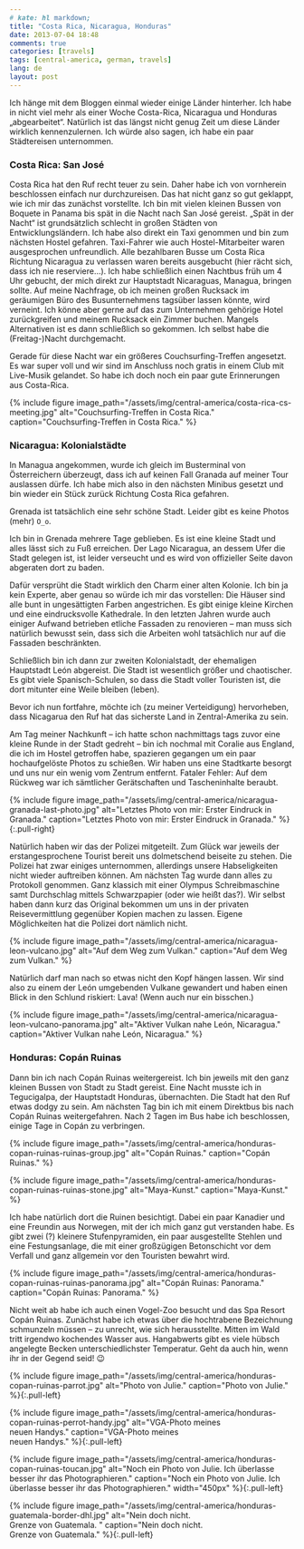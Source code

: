 ```yaml
---
# kate: hl markdown;
title: "Costa Rica, Nicaragua, Honduras"
date: 2013-07-04 18:48
comments: true
categories: [travels]
tags: [central-america, german, travels]
lang: de
layout: post
---
```


Ich hänge mit dem Bloggen einmal wieder einige Länder hinterher. Ich habe in nicht
viel mehr als einer Woche Costa-Rica, Nicaragua und Honduras „abgearbeitet“.
Natürlich ist das längst nicht genug Zeit um diese Länder wirklich kennenzulernen.
Ich würde also sagen, ich habe ein paar Städtereisen unternommen.

<!--more-->

### Costa Rica: San José

Costa Rica hat den Ruf recht teuer zu sein. Daher habe ich von vornherein
beschlossen einfach nur durchzureisen. Das hat nicht ganz so gut geklappt, wie
ich mir das zunächst vorstellte. Ich bin mit vielen kleinen Bussen von Boquete
in Panama bis spät in die Nacht nach San José gereist. „Spät in der Nacht“ ist
grundsätzlich schlecht in großen Städten von Entwicklungsländern. Ich habe also
direkt ein Taxi genommen und bin zum nächsten Hostel gefahren. Taxi-Fahrer wie
auch Hostel-Mitarbeiter waren ausgesprochen unfreundlich. Alle bezahlbaren Busse
um Costa Rica Richtung Nicaragua zu verlassen waren bereits ausgebucht (hier rächt
sich, dass ich nie reserviere…). Ich habe schließlich einen Nachtbus früh um 4 Uhr
gebucht, der mich direkt zur Hauptstadt Nicaraguas, Managua, bringen sollte.
Auf meine Nachfrage, ob ich meinen großen Rucksack im geräumigen Büro des Busunternehmens
tagsüber lassen könnte, wird verneint. Ich könne aber gerne auf das zum Unternehmen
gehörige Hotel zurückgreifen und meinem Rucksack ein Zimmer buchen. Mangels Alternativen
ist es dann schließlich so gekommen. Ich selbst habe die (Freitag-)Nacht durchgemacht.

Gerade für diese Nacht war ein größeres Couchsurfing-Treffen angesetzt. Es war
super voll und wir sind im Anschluss noch gratis in einem Club mit Live-Musik
gelandet. So habe ich doch noch ein paar gute Erinnerungen aus Costa-Rica.

{% include figure image_path="/assets/img/central-america/costa-rica-cs-meeting.jpg" alt="Couchsurfing-Treffen in Costa Rica." caption="Couchsurfing-Treffen in Costa Rica." %}

### Nicaragua: Kolonialstädte

In Managua angekommen, wurde ich gleich im Busterminal von Österreichern überzeugt,
dass ich auf keinen Fall Granada auf meiner Tour auslassen dürfe. Ich habe mich also
in den nächsten Minibus gesetzt und bin wieder ein Stück zurück Richtung Costa Rica
gefahren.

Grenada ist tatsächlich eine sehr schöne Stadt. Leider gibt es keine Photos (mehr)
`O_o`.

Ich bin in Grenada mehrere Tage geblieben. Es ist eine kleine Stadt und alles
lässt sich zu Fuß erreichen. Der Lago Nicaragua, an dessem Ufer die Stadt gelegen ist,
ist leider verseucht und es wird von offizieller Seite davon abgeraten dort zu baden.

Dafür versprüht die Stadt wirklich den Charm einer alten Kolonie. Ich bin ja kein
Experte, aber genau so würde ich mir das vorstellen: Die Häuser sind alle bunt in
ungesättigten Farben angestrichen. Es gibt einige kleine Kirchen und eine eindrucksvolle
Kathedrale. In den letzten Jahren wurde auch einiger Aufwand betrieben etliche Fassaden
zu renovieren – man muss sich natürlich bewusst sein, dass sich die Arbeiten wohl
tatsächlich nur auf die Fassaden beschränkten.

Schließlich bin ich dann zur zweiten Kolonialstadt, der ehemaligen Hauptstadt León
abgereist. Die Stadt ist wesentlich größer und chaotischer. Es gibt viele Spanisch-Schulen,
so dass die Stadt voller Touristen ist, die dort mitunter eine Weile bleiben (leben).

Bevor ich nun fortfahre, möchte ich (zu meiner Verteidigung) hervorheben, dass
Nicagarua den Ruf hat das sicherste Land in Zentral-Amerika zu sein.

Am Tag meiner Nachkunft – ich hatte schon nachmittags tags zuvor eine kleine Runde
in der Stadt gedreht – bin ich nochmal mit Coralie aus England, die ich im Hostel
getroffen habe, spazieren gegangen um ein paar hochaufgelöste Photos zu schießen.
Wir haben uns eine Stadtkarte besorgt und uns nur ein wenig vom Zentrum entfernt.
Fataler Fehler: Auf dem Rückweg war ich sämtlicher Gerätschaften und Tascheninhalte
beraubt.

{% include figure image_path="/assets/img/central-america/nicaragua-granada-last-photo.jpg" alt="Letztes Photo von mir: Erster Eindruck in Granada." caption="Letztes Photo von mir: Erster Eindruck in Granada." %}{:.pull-right}

Natürlich haben wir das der Polizei mitgeteilt. Zum Glück war jeweils der erstangesprochene
Tourist bereit uns dolmetschend beiseite zu stehen. Die Polizei hat zwar einiges
unternommen, allerdings unsere Habseligkeiten nicht wieder auftreiben können.
Am nächsten Tag wurde dann alles zu Protokoll genommen. Ganz klassich mit einer
Olympus Schreibmaschine samt Durchschlag mittels Schwarzpapier (oder wie heißt das?).
Wir selbst haben dann kurz das Original bekommen um uns in der privaten
Reisevermittlung gegenüber Kopien machen zu lassen. Eigene Möglichkeiten hat die
Polizei dort nämlich nicht.

{% include figure image_path="/assets/img/central-america/nicaragua-leon-vulcano.jpg" alt="Auf dem Weg zum Vulkan." caption="Auf dem Weg zum Vulkan." %}

Natürlich darf man nach so etwas nicht den Kopf hängen lassen. Wir sind also
zu einem der León umgebenden Vulkane gewandert und haben einen Blick in den
Schlund riskiert: Lava! (Wenn auch nur ein bisschen.)

{% include figure image_path="/assets/img/central-america/nicaragua-leon-vulcano-panorama.jpg" alt="Aktiver Vulkan nahe León, Nicaragua." caption="Aktiver Vulkan nahe León, Nicaragua." %}

### Honduras: Copán Ruinas

Dann bin ich nach Copán Ruinas weitergereist. Ich bin jeweils mit den ganz kleinen
Bussen von Stadt zu Stadt gereist. Eine Nacht musste ich in Tegucigalpa, der
Hauptstadt Honduras, übernachten. Die Stadt hat den Ruf etwas dodgy zu sein. Am
nächsten Tag bin ich mit einem Direktbus bis nach Copán Ruinas weitergefahren.
Nach 2 Tagen im Bus habe ich beschlossen, einige Tage in Copán zu verbringen.

{% include figure image_path="/assets/img/central-america/honduras-copan-ruinas-ruinas-group.jpg" alt="Copán Ruinas." caption="Copán Ruinas." %}

{% include figure image_path="/assets/img/central-america/honduras-copan-ruinas-ruinas-stone.jpg" alt="Maya-Kunst." caption="Maya-Kunst." %}

Ich habe natürlich dort die Ruinen besichtigt. Dabei ein paar Kanadier und eine
Freundin aus Norwegen, mit der ich mich ganz gut verstanden habe. Es gibt zwei (?)
kleinere Stufenpyramiden, ein paar ausgestellte Stehlen und eine Festungsanlage,
die mit einer großzügigen Betonschicht vor dem Verfall und ganz allgemein vor den
Touristen bewahrt wird.

{% include figure image_path="/assets/img/central-america/honduras-copan-ruinas-ruinas-panorama.jpg" alt="Copán Ruinas: Panorama." caption="Copán Ruinas: Panorama." %}

Nicht weit ab habe ich auch einen Vogel-Zoo besucht und das Spa Resort Copán Ruinas.
Zunächst habe ich etwas über die hochtrabene Bezeichnung schmunzeln müssen –
zu unrecht, wie sich herausstellte. Mitten im Wald tritt irgendwo kochendes Wasser
aus. Hangabwerts gibt es viele hübsch angelegte Becken unterschiedlichster Temperatur.
Geht da auch hin, wenn ihr in der Gegend seid! :wink:

{% include figure image_path="/assets/img/central-america/honduras-copan-ruinas-parrot.jpg" alt="Photo von Julie." caption="Photo von Julie." %}{:.pull-left}

{% include figure image_path="/assets/img/central-america/honduras-copan-ruinas-perrot-handy.jpg" alt="VGA-Photo meines <br> neuen Handys." caption="VGA-Photo meines <br> neuen Handys." %}{:.pull-left}

{% include figure image_path="/assets/img/central-america/honduras-copan-ruinas-toucan.jpg" alt="Noch ein Photo von Julie. Ich überlasse besser ihr das Photographieren." caption="Noch ein Photo von Julie. Ich überlasse besser ihr das Photographieren." width="450px" %}{:.pull-left}

{% include figure image_path="/assets/img/central-america/honduras-guatemala-border-dhl.jpg" alt="Nein doch nicht. <br> Grenze von Guatemala. " caption="Nein doch nicht. <br> Grenze von Guatemala." %}{:.pull-left}

